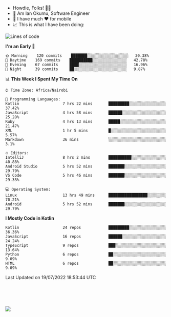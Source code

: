 
* Howdie, Folks! 👋🤓
* 🤪 Am Ian Okumu, Software Engineer
* 📱 I have much ❤️ for mobile
* 📈 This is what I have been doing:
  
<!-- <a href="https://otsembo.github.io/OtsemboPortfolio/" style="margin-right:.5%; margin-top=.5%;">
  <img align="center" src="https://github-readme-stats.vercel.app/api/top-langs/?username=otsembo&layout=compact" />
</a> -->

<!--START_SECTION:waka-->
![Lines of code](https://img.shields.io/badge/From%20Hello%20World%20I%27ve%20Written-630%20Thousand%20lines%20of%20code-blue)

**I'm an Early 🐤** 

```text
🌞 Morning    120 commits    ███████░░░░░░░░░░░░░░░░░░   30.38% 
🌆 Daytime    169 commits    ██████████░░░░░░░░░░░░░░░   42.78% 
🌃 Evening    67 commits     ████░░░░░░░░░░░░░░░░░░░░░   16.96% 
🌙 Night      39 commits     ██░░░░░░░░░░░░░░░░░░░░░░░   9.87%

```


📊 **This Week I Spent My Time On** 

```text
⌚︎ Time Zone: Africa/Nairobi

💬 Programming Languages: 
Kotlin                   7 hrs 22 mins       █████████░░░░░░░░░░░░░░░░   37.42% 
JavaScript               4 hrs 58 mins       ██████░░░░░░░░░░░░░░░░░░░   25.28% 
Ruby                     4 hrs 13 mins       █████░░░░░░░░░░░░░░░░░░░░   21.47% 
XML                      1 hr 5 mins         █░░░░░░░░░░░░░░░░░░░░░░░░   5.57% 
Markdown                 36 mins             ░░░░░░░░░░░░░░░░░░░░░░░░░   3.1%

🔥 Editors: 
IntelliJ                 8 hrs 2 mins        ██████████░░░░░░░░░░░░░░░   40.88% 
Android Studio           5 hrs 52 mins       ███████░░░░░░░░░░░░░░░░░░   29.79% 
VS Code                  5 hrs 46 mins       ███████░░░░░░░░░░░░░░░░░░   29.33%

💻 Operating System: 
Linux                    13 hrs 49 mins      █████████████████░░░░░░░░   70.21% 
Android                  5 hrs 52 mins       ███████░░░░░░░░░░░░░░░░░░   29.79%

```

**I Mostly Code in Kotlin** 

```text
Kotlin                   24 repos            █████████░░░░░░░░░░░░░░░░   36.36% 
JavaScript               16 repos            ██████░░░░░░░░░░░░░░░░░░░   24.24% 
TypeScript               9 repos             ███░░░░░░░░░░░░░░░░░░░░░░   13.64% 
Python                   6 repos             ██░░░░░░░░░░░░░░░░░░░░░░░   9.09% 
HTML                     6 repos             ██░░░░░░░░░░░░░░░░░░░░░░░   9.09%

```



 Last Updated on 19/07/2022 18:53:44 UTC
<!--END_SECTION:waka-->

<br />
<br />
<br />
<br />
<a href="https://otsembo.com" style="margin-right:.5%; margin-top=.5%;">
  <img align="center" src="https://github-readme-stats.vercel.app/api?username=otsembo&&show_icons=true&theme=radical" />
</a>
<br />
  
  </div>
<!---
otsembo/otsembo is a ✨ special ✨ repository because its `README.md` (this file) appears on your GitHub profile.
You can click the Preview link to take a look at your changes.
--->
